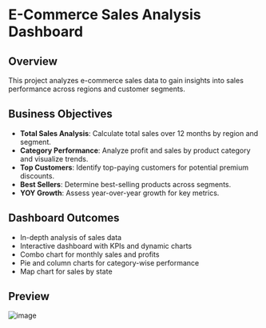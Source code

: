 
# E-Commerce Sales Analysis Dashboard

## Overview
This project analyzes e-commerce sales data to gain insights into sales performance across regions and customer segments.

## Business Objectives
- **Total Sales Analysis**: Calculate total sales over 12 months by region and segment.
- **Category Performance**: Analyze profit and sales by product category and visualize trends.
- **Top Customers**: Identify top-paying customers for potential premium discounts.
- **Best Sellers**: Determine best-selling products across segments.
- **YOY Growth**: Assess year-over-year growth for key metrics.

## Dashboard Outcomes
- In-depth analysis of sales data
- Interactive dashboard with KPIs and dynamic charts
- Combo chart for monthly sales and profits
- Pie and column charts for category-wise performance
- Map chart for sales by state

## Preview
![image](https://github.com/user-attachments/assets/d956c62b-b31a-4c29-be6c-e1b12c218f72)


